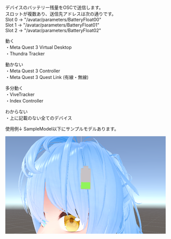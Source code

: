 デバイスのバッテリー残量をOSCで送信します。
<br>
スロットが複数あり、送信先アドレスは次の通りです。
<br>
Slot 0 -> "/avatar/parameters/BatteryFloat00"
<br>
Slot 1 -> "/avatar/parameters/BatteryFloat01"
<br>
Slot 2 -> "/avatar/parameters/BatteryFloat02"
<br>



動く
<br>
・Meta Quest 3 Virtual Desktop 
<br>
・Thundra Tracker

動かない
<br>
・Meta Quest 3 Controller
<br>
・Meta Quest 3 Quest Link (有線・無線)

多分動く
<br>
・ViveTracker
<br>
・Index Controller

わからない
<br>
・上に記載のない全てのデバイス

使用例↓ SampleModel以下にサンプルモデルあります。

![SampleImage](image/SampleImage.png)
